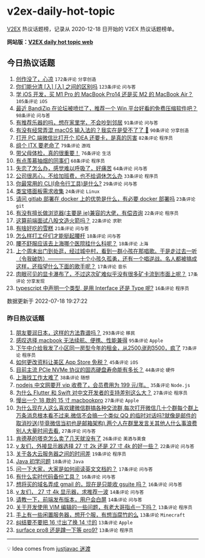 # v2ex-daily-hot-topic

[V2EX](https://www.v2ex.com/) 热议话题榜，记录从 2020-12-18 日开始的 V2EX 热议话题榜单。

**网站版：[V2EX daily hot topic web](https://boojack.github.io/v2ex-daily-hot-topic-web/)**

## 今日热议话题

<!-- TODAY BEGIN -->

1. [创作没了，心凉](https://www.v2ex.com/t/867078) `172条评论` `分享创造`
1. [你们能分清 [入] [⼊] 之间的区别吗](https://www.v2ex.com/t/866890) `123条评论` `问与答`
1. [学 iOS 开发，买 M1 Pro 的 MacBook Pro14 还是买 M2 的 MacBook Air？](https://www.v2ex.com/t/866938) `105条评论` `iOS`
1. [最近 BandiZip 在论坛被喷烂了，推荐一个 Win 平台好看的免费压缩软件吧？](https://www.v2ex.com/t/866925) `98条评论` `问与答`
1. [有推荐乐器的吗，想在家里学，不会吵到邻居](https://www.v2ex.com/t/866915) `91条评论` `问与答`
1. [有没有经常弄混 macOS 输入法的？我实在是受不了了 😤](https://www.v2ex.com/t/866880) `90条评论` `分享创造`
1. [打开 PC 端微信比打开个 IDEA 还要卡，是真的厉害](https://www.v2ex.com/t/866882) `82条评论` `程序员`
1. [组个 ITX 要老命了](https://www.v2ex.com/t/866912) `79条评论` `游戏`
1. [带父母体检，真的很重要！](https://www.v2ex.com/t/866928) `76条评论` `生活`
1. [有点羡慕抽烟的同事们](https://www.v2ex.com/t/867027) `68条评论` `程序员`
1. [失恋了怎么办，感觉难以呼吸了，好痛苦](https://www.v2ex.com/t/866898) `64条评论` `问与答`
1. [公司很恶心，不给加班费，也不给调休怎么办](https://www.v2ex.com/t/867054) `33条评论` `程序员`
1. [你最常用的 CLI(命令行工具)是什么?](https://www.v2ex.com/t/867016) `29条评论` `问与答`
1. [类宝塔面板需求收集](https://www.v2ex.com/t/867082) `24条评论` `Linux`
1. [请问 gitlab 部署在 docker 上的优势是什么，有必要 docker 部署吗](https://www.v2ex.com/t/867033) `23条评论` `git`
1. [有没有擅长做浏览器(主要是 ie)兼容的大佬，有偿咨询](https://www.v2ex.com/t/867045) `22条评论` `程序员`
1. [这算前端面试八股文造火箭吗？](https://www.v2ex.com/t/866998) `22条评论` `求职`
1. [有啥好吃的雪糕](https://www.v2ex.com/t/866994) `21条评论` `问与答`
1. [怎么样打工仔们才能挺起腰杆](https://www.v2ex.com/t/867059) `18条评论` `问与答`
1. [腰不舒服应该去上海哪个医院挂什么科呢？](https://www.v2ex.com/t/867034) `18条评论` `上海`
1. [上个周末出门到处逛，经过城中村，看到一群小孩在那唱歌。于是走过去一听（令我破防）——————十个小孩久孤勇，还有一个唱逆战。名人都被搞成这样，还指望什么下面的歌手呢？](https://www.v2ex.com/t/867081) `17条评论` `音乐`
1. [肉眼可见的显卡瀑布了，不过这次矿难似乎没有很多矿卡流到市面上呢？](https://www.v2ex.com/t/866894) `17条评论` `分享发现`
1. [typescript 中声明一个类型, 是用 Interface 还是 Type 呢?](https://www.v2ex.com/t/867120) `16条评论` `程序员`

数据更新于 2022-07-18 19:27:22

<!-- TODAY END -->

### 昨日热议话题

<!-- YESTERDAY BEGIN -->

1. [朋友要润日本，这样的方法靠谱吗？](https://www.v2ex.com/t/866725) `293条评论` `移民`
1. [感叹选择 macbook 无法续航、便携、性能兼得](https://www.v2ex.com/t/866764) `95条评论` `Apple`
1. [下午中介给我发了小区同一房型今年的租金，从$2500 涨到$3500，疯了](https://www.v2ex.com/t/866818) `73条评论` `程序员`
1. [如何更改资料让美区 App Store 免税？](https://www.v2ex.com/t/866775) `45条评论` `iOS`
1. [目前主流 PCIe NVMe 协议的固态硬盘寿命能有多长？](https://www.v2ex.com/t/866773) `44条评论` `硬件`
1. [上海找工作太难了](https://www.v2ex.com/t/866762) `38条评论` `随想`
1. [nodejs 中文网要开 vip 收费了，会员费用为 199 元/年。](https://www.v2ex.com/t/866787) `35条评论` `Node.js`
1. [为什么 Flutter 和 Swift 对中文开发者的支持差别这么大？](https://www.v2ex.com/t/866726) `27条评论` `程序员`
1. [慢出一个 18 款的 15 寸 macbookpro](https://www.v2ex.com/t/866728) `27条评论` `Apple`
1. [为什么现在人这么喜欢建微信群搞各种交流群,每次打开微信几十个群每个群上万条消息根本看不过来.微信不会搞一个类似 QQ 的临时对话吗?就像是邮件的取消抄送(毕竟微信当初也是邮箱架构),两个人在群里发言关其他人什么事浪费别人大量时间去看.](https://www.v2ex.com/t/866740) `27条评论` `问与答`
1. [肯德基的塔克怎么卖了几天就没有了](https://www.v2ex.com/t/866746) `26条评论` `美酒与美食`
1. [v 友们，外接显示器选择 27 寸 2k 还是 27 寸 4k 的好一些？](https://www.v2ex.com/t/866804) `22条评论` `问与答`
1. [关于各大云服务器之间的时间差](https://www.v2ex.com/t/866843) `19条评论` `程序员`
1. [Java 初学问题](https://www.v2ex.com/t/866739) `18条评论` `Java`
1. [问一下大家，大家是如何阅读英文文档的？](https://www.v2ex.com/t/866769) `17条评论` `问与答`
1. [有什么实时代码备份工具？](https://www.v2ex.com/t/866852) `16条评论` `问与答`
1. [想将买的域名弄成 gmail 的，现在是只能收 gsuite 吗？](https://www.v2ex.com/t/866759) `16条评论` `问与答`
1. [v 友们， 27 寸 4k 显示器，求推荐一波](https://www.v2ex.com/t/866827) `14条评论` `问与答`
1. [请教一下，前端发布版本，用户会白屏](https://www.v2ex.com/t/866738) `14条评论` `问与答`
1. [关于开发使用 VIM 编辑的一些问题，有老大哥指点一下吗？](https://www.v2ex.com/t/866849) `13条评论` `程序员`
1. [手上有一些闲置服务器，想开个服，有想当腐竹的么](https://www.v2ex.com/t/866837) `13条评论` `Minecraft`
1. [纠结要不要把 16 寸出了换 14 寸的](https://www.v2ex.com/t/866832) `13条评论` `Apple`
1. [surface pro8 还是蹲一下等 pro9?](https://www.v2ex.com/t/866805) `13条评论` `程序员`

<!-- YESTERDAY END -->

---

💡 Idea comes from [justjavac 迷渡](https://github.com/justjavac/)
